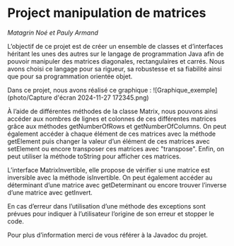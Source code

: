 # Project manipulation de matrices
*Matagrin Noé et Pauly Armand*

L’objectif de ce projet est de créer un ensemble de classes et d’interfaces héritant les unes des autres sur le langage de programmation Java afin de pouvoir manipuler des matrices diagonales, rectangulaires et carrés. Nous avons choisi ce langage pour sa rigueur, sa robustesse et sa fiabilité ainsi que pour sa programmation orientée objet.

Dans ce projet, nous avons réalisé ce graphique :
![Graphique_exemple](photo/Capture d'écran 2024-11-27 172345.png)

À l’aide de différentes méthodes de la classe Matrix, nous pouvons ainsi accéder aux nombres de lignes et colonnes de ces différentes matrices grâce aux méthodes getNumberOfRows et getNumberOfColumns.
On peut également accéder à chaque élément de ces matrices avec la méthode getElement puis changer la valeur d’un élément de ces matrices avec setElement ou encore transposer ces matrices avec "transpose".
Enfin, on peut utiliser la méthode toString pour afficher ces matrices.

L’interface MatrixInvertible, elle propose de vérifier si une matrice est inversible avec la méthode isInvertible. On peut également accéder au déterminant d’une matrice avec getDeterminant ou encore trouver l’inverse d’une matrice avec getInvert.

En cas d’erreur dans l’utilisation d’une méthode des exceptions sont prévues pour indiquer à l’utilisateur l’origine de son erreur et stopper le code.

Pour plus d’information merci de vous référer à la Javadoc du projet.
